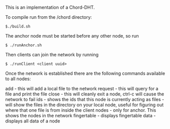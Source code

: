 This is an implementation of a Chord-DHT.

To compile run from the /chord directory:

`$./build.sh`


The anchor node must be started before any other node, so run 

`$ ./runAnchor.sh`

Then clients can join the network by running

`$ ./runClient <client uuid>`


Once the network is established there are the following commands available to all nodes:

add <filename>  -  this will add a local file to the network
request <filename>  - this will query for a file and print the file
close  -  this will cleanly exit a node, ctrl-c will cause the network to fail
ids  - shows the ids that this node is currently acting as
files <directory>  - will show the files in the directory on your local node, useful for figuring out where that one file is from inside the client
nodes - only for anchor. This shows the nodes in the network
fingertable - displays fingertable
data - displays all data of a node
